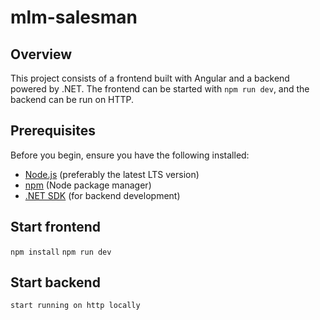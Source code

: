 # mlm-salesman

## Overview
This project consists of a frontend built with Angular and a backend powered by .NET. The frontend can be started with `npm run dev`, and the backend can be run on HTTP.

## Prerequisites

Before you begin, ensure you have the following installed:

- [Node.js](https://nodejs.org/) (preferably the latest LTS version)
- [npm](https://www.npmjs.com/) (Node package manager)
- [.NET SDK](https://dotnet.microsoft.com/download) (for backend development)

## Start frontend

```npm install```
```npm run dev```

## Start backend
```start running on http locally```

